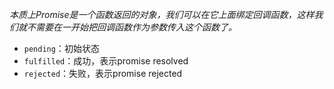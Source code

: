 *本质上Promise是一个函数返回的对象，我们可以在它上面绑定回调函数，这样我们就不需要在一开始把回调函数作为参数传入这个函数了。*
- `pending`：初始状态
- `fulfilled`：成功，表示promise resolved
- `rejected`：失败，表示promise rejected
